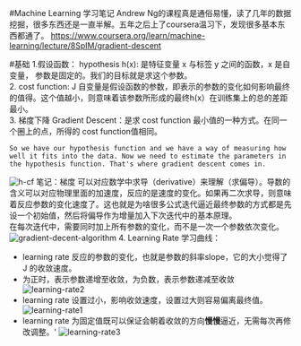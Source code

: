 #Machine Learning 学习笔记
Andrew Ng的课程真是通俗易懂，读了几年的数据挖掘，很多东西还是一直半解。五年之后上了coursera温习下，发现很多基本东西都通了。
<https://www.coursera.org/learn/machine-learning/lecture/8SpIM/gradient-descent>

#基础
1.假设函数：
hypothesis h(x): 是特征变量 x 与标签 y 之间的函数，x 是自变量， 参数是固定的。我们的目标就是求这个参数。  
2. cost function: J 自变量是假设函数的参数，即表示的参数的变化如何影响最终的值得。这个值越小，则意味着该参数所形成的最终h(x）在训练集上的总的差距最小。  
3. 梯度下降 Gradient Descent：是求 cost function 最小值的一种方式。在同一个圈上的点，所得的 cost function值相同。    

```So we have our hypothesis function and we have a way of measuring how well it fits into the data. Now we need to estimate the parameters in the hypothesis function. That's where gradient descent comes in.``` 


![h-cf](hypothesis-costfunction.png) 
笔记：梯度 可以对应数学中求导（derivative）来理解（求偏导）。导数的含义可以对应物理里面的加速度，反应的是速度的变化。如果再二次求导，则意味着反应参数的变化速度了。这也就是为啥很多公式迭代逼近最终参数的方式都是先设一个初始值，然后将偏导作为增量加入下次迭代中的基本原理。  
在每次迭代中，需要同时加上所有参数的变化，而不是一次一个参数依次变化。
![gradient-decent-algorithm](gradient-descent-algorithm.png)
4. Learning Rate 学习曲线：
*  learning rate 反应的参数的变化，也就是参数的斜率slope，它的大小觉得了 J 的收敛速度。
*  为正时，表示参数递增至收敛，为负数，表示参数递减至收敛
![learning-rate2](learning-rate1.png)
* learning rate 设置过小，影响收敛速度，设置过大则容易偏离最终值。
![learning-rate1](learning-rate2.png)
* learning rate 为固定值既可以保证会朝着收敛的方向**慢慢**逼近，无需每次再修改调整。'
![learning-rate3](learning-rate3.png)



